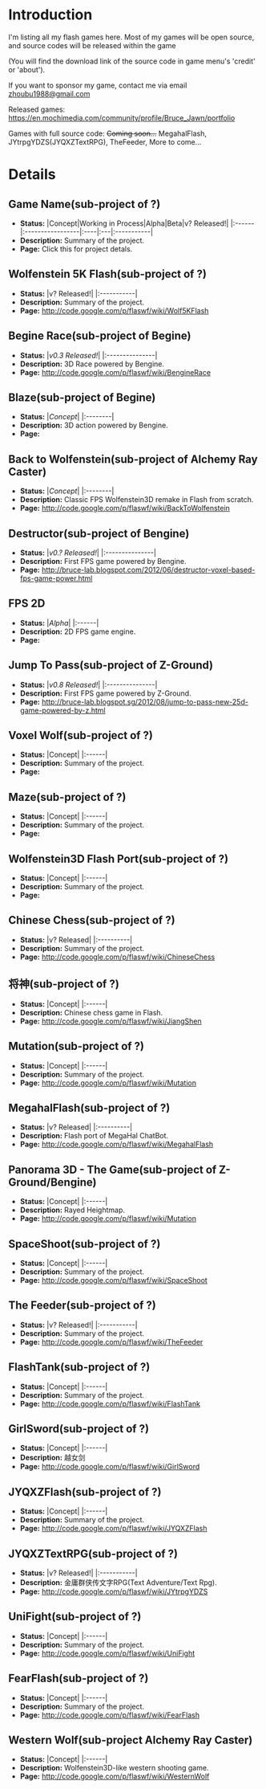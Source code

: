 # Introduction #

I'm listing all my flash games here.
Most of my games will be open source, and source codes will be released within the game

(You will find the download link of the source code in game menu's 'credit' or 'about').

If you want to sponsor my game, contact me via email
zhoubu1988@gmail.com

Released games: https://en.mochimedia.com/community/profile/Bruce_Jawn/portfolio

Games with full source code: ~~Coming soon...~~
MegahalFlash,
JYtrpgYDZS(JYQXZTextRPG),
TheFeeder,
More to come...

# Details #

## Game Name(sub-project of ?) ##
  * **Status:** |Concept|Working in Process|Alpha|Beta|v? Released!|
|:------|:-----------------|:----|:---|:-----------|
  * **Description:** Summary of the project.
  * **Page:** Click this for project detals.

## Wolfenstein 5K Flash(sub-project of ?) ##
  * **Status:** |v? Released!|
|:-----------|
  * **Description:** Summary of the project.
  * **Page:** http://code.google.com/p/flaswf/wiki/Wolf5KFlash

## Begine Race(sub-project of Begine) ##
  * **Status:** |_v0.3 Released!_|
|:---------------|
  * **Description:** 3D Race powered by Bengine.
  * **Page:** http://code.google.com/p/flaswf/wiki/BengineRace

## Blaze(sub-project of Begine) ##
  * **Status:** |_Concept_|
|:--------|
  * **Description:** 3D action powered by Bengine.
  * **Page:**

## Back to Wolfenstein(sub-project of Alchemy Ray Caster) ##
  * **Status:** |_Concept_|
|:--------|
  * **Description:** Classic FPS Wolfenstein3D remake in Flash from scratch.
  * **Page:** http://code.google.com/p/flaswf/wiki/BackToWolfenstein


## Destructor(sub-project of Bengine) ##
  * **Status:** |_v0.? Released!_|
|:---------------|
  * **Description:** First FPS game powered by Bengine.
  * **Page:** http://bruce-lab.blogspot.com/2012/06/destructor-voxel-based-fps-game-power.html

## FPS 2D ##
  * **Status:** |_Alpha_|
|:------|
  * **Description:** 2D FPS game engine.
  * **Page:**


## Jump To Pass(sub-project of Z-Ground) ##
  * **Status:** |_v0.8 Released!_|
|:---------------|
  * **Description:** First FPS game powered by Z-Ground.
  * **Page:** http://bruce-lab.blogspot.sg/2012/08/jump-to-pass-new-25d-game-powered-by-z.html

## Voxel Wolf(sub-project of ?) ##
  * **Status:** |Concept|
|:------|
  * **Description:** Summary of the project.
  * **Page:**

## Maze(sub-project of ?) ##
  * **Status:** |Concept|
|:------|
  * **Description:** Summary of the project.
  * **Page:**

## Wolfenstein3D Flash Port(sub-project of ?) ##
  * **Status:** |Concept|
|:------|
  * **Description:** Summary of the project.
  * **Page:**

## Chinese Chess(sub-project of ?) ##
  * **Status:** |v? Released|
|:----------|
  * **Description:** Summary of the project.
  * **Page:** http://code.google.com/p/flaswf/wiki/ChineseChess

## 将神(sub-project of ?) ##
  * **Status:** |Concept|
|:------|
  * **Description:**  Chinese chess game in Flash.
  * **Page:** http://code.google.com/p/flaswf/wiki/JiangShen

## Mutation(sub-project of ?) ##
  * **Status:** |Concept|
|:------|
  * **Description:** Summary of the project.
  * **Page:** http://code.google.com/p/flaswf/wiki/Mutation

## MegahalFlash(sub-project of ?) ##
  * **Status:** |v? Released|
|:----------|
  * **Description:** Flash port of MegaHal ChatBot.
  * **Page:** http://code.google.com/p/flaswf/wiki/MegahalFlash

## Panorama 3D - The Game(sub-project of Z-Ground/Bengine) ##
  * **Status:** |Concept|
|:------|
  * **Description:** Rayed Heightmap.
  * **Page:** http://code.google.com/p/flaswf/wiki/Mutation

## SpaceShoot(sub-project of ?) ##
  * **Status:** |Concept|
|:------|
  * **Description:** Summary of the project.
  * **Page:** http://code.google.com/p/flaswf/wiki/SpaceShoot

## The Feeder(sub-project of ?) ##
  * **Status:** |v? Released!|
|:-----------|
  * **Description:** Summary of the project.
  * **Page:** http://code.google.com/p/flaswf/wiki/TheFeeder

## FlashTank(sub-project of ?) ##
  * **Status:** |Concept|
|:------|
  * **Description:** Summary of the project.
  * **Page:** http://code.google.com/p/flaswf/wiki/FlashTank

## GirlSword(sub-project of ?) ##
  * **Status:** |Concept|
|:------|
  * **Description:** 越女剑
  * **Page:** http://code.google.com/p/flaswf/wiki/GirlSword

## JYQXZFlash(sub-project of ?) ##
  * **Status:** |Concept|
|:------|
  * **Description:** Summary of the project.
  * **Page:** http://code.google.com/p/flaswf/wiki/JYQXZFlash

## JYQXZTextRPG(sub-project of ?) ##
  * **Status:** |v? Released!|
|:-----------|
  * **Description:** 金庸群侠传文字RPG(Text Adventure/Text Rpg).
  * **Page:** http://code.google.com/p/flaswf/wiki/JYtrpgYDZS

## UniFight(sub-project of ?) ##
  * **Status:** |Concept|
|:------|
  * **Description:** Summary of the project.
  * **Page:** http://code.google.com/p/flaswf/wiki/UniFight

## FearFlash(sub-project of ?) ##
  * **Status:** |Concept|
|:------|
  * **Description:** Summary of the project.
  * **Page:** http://code.google.com/p/flaswf/wiki/FearFlash

## Western Wolf(sub-project Alchemy Ray Caster) ##
  * **Status:** |Concept|
|:------|
  * **Description:** Wolfenstein3D-like western shooting game.
  * **Page:** http://code.google.com/p/flaswf/wiki/WesternWolf